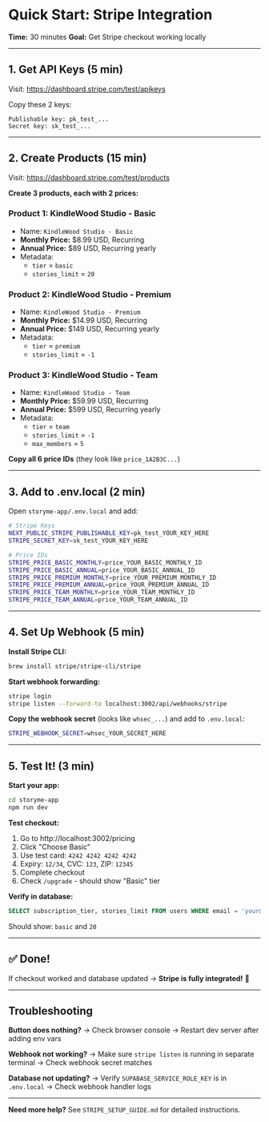 # Quick Start: Stripe Integration

**Time:** 30 minutes
**Goal:** Get Stripe checkout working locally

---

## 1. Get API Keys (5 min)

Visit: https://dashboard.stripe.com/test/apikeys

Copy these 2 keys:
```
Publishable key: pk_test_...
Secret key: sk_test_...
```

---

## 2. Create Products (15 min)

Visit: https://dashboard.stripe.com/test/products

**Create 3 products, each with 2 prices:**

### Product 1: KindleWood Studio - Basic
- Name: `KindleWood Studio - Basic`
- **Monthly Price:** $8.99 USD, Recurring
- **Annual Price:** $89 USD, Recurring yearly
- Metadata:
  - `tier` = `basic`
  - `stories_limit` = `20`

### Product 2: KindleWood Studio - Premium
- Name: `KindleWood Studio - Premium`
- **Monthly Price:** $14.99 USD, Recurring
- **Annual Price:** $149 USD, Recurring yearly
- Metadata:
  - `tier` = `premium`
  - `stories_limit` = `-1`

### Product 3: KindleWood Studio - Team
- Name: `KindleWood Studio - Team`
- **Monthly Price:** $59.99 USD, Recurring
- **Annual Price:** $599 USD, Recurring yearly
- Metadata:
  - `tier` = `team`
  - `stories_limit` = `-1`
  - `max_members` = `5`

**Copy all 6 price IDs** (they look like `price_1A2B3C...`)

---

## 3. Add to .env.local (2 min)

Open `storyme-app/.env.local` and add:

```bash
# Stripe Keys
NEXT_PUBLIC_STRIPE_PUBLISHABLE_KEY=pk_test_YOUR_KEY_HERE
STRIPE_SECRET_KEY=sk_test_YOUR_KEY_HERE

# Price IDs
STRIPE_PRICE_BASIC_MONTHLY=price_YOUR_BASIC_MONTHLY_ID
STRIPE_PRICE_BASIC_ANNUAL=price_YOUR_BASIC_ANNUAL_ID
STRIPE_PRICE_PREMIUM_MONTHLY=price_YOUR_PREMIUM_MONTHLY_ID
STRIPE_PRICE_PREMIUM_ANNUAL=price_YOUR_PREMIUM_ANNUAL_ID
STRIPE_PRICE_TEAM_MONTHLY=price_YOUR_TEAM_MONTHLY_ID
STRIPE_PRICE_TEAM_ANNUAL=price_YOUR_TEAM_ANNUAL_ID
```

---

## 4. Set Up Webhook (5 min)

**Install Stripe CLI:**
```bash
brew install stripe/stripe-cli/stripe
```

**Start webhook forwarding:**
```bash
stripe login
stripe listen --forward-to localhost:3002/api/webhooks/stripe
```

**Copy the webhook secret** (looks like `whsec_...`) and add to `.env.local`:
```bash
STRIPE_WEBHOOK_SECRET=whsec_YOUR_SECRET_HERE
```

---

## 5. Test It! (3 min)

**Start your app:**
```bash
cd storyme-app
npm run dev
```

**Test checkout:**
1. Go to http://localhost:3002/pricing
2. Click "Choose Basic"
3. Use test card: `4242 4242 4242 4242`
4. Expiry: `12/34`, CVC: `123`, ZIP: `12345`
5. Complete checkout
6. Check `/upgrade` - should show "Basic" tier

**Verify in database:**
```sql
SELECT subscription_tier, stories_limit FROM users WHERE email = 'your@email.com';
```

Should show: `basic` and `20`

---

## ✅ Done!

If checkout worked and database updated → **Stripe is fully integrated!** 🎉

---

## Troubleshooting

**Button does nothing?**
→ Check browser console
→ Restart dev server after adding env vars

**Webhook not working?**
→ Make sure `stripe listen` is running in separate terminal
→ Check webhook secret matches

**Database not updating?**
→ Verify `SUPABASE_SERVICE_ROLE_KEY` is in `.env.local`
→ Check webhook handler logs

---

**Need more help?** See `STRIPE_SETUP_GUIDE.md` for detailed instructions.
